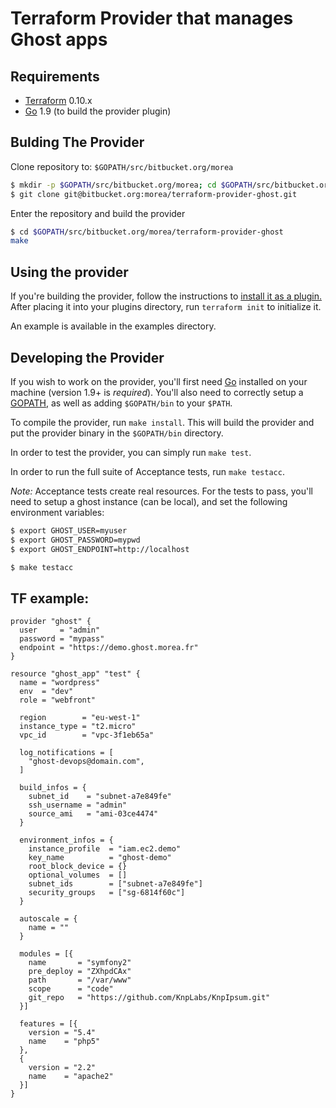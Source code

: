 Terraform Provider that manages Ghost apps
==========================================

Requirements
------------

-	[Terraform](https://www.terraform.io/downloads.html) 0.10.x
-	[Go](https://golang.org/doc/install) 1.9 (to build the provider plugin)

Bulding The Provider
--------------------
Clone repository to: `$GOPATH/src/bitbucket.org/morea`
```sh
$ mkdir -p $GOPATH/src/bitbucket.org/morea; cd $GOPATH/src/bitbucket.org/morea
$ git clone git@bitbucket.org:morea/terraform-provider-ghost.git
```

Enter the repository and build the provider
```sh
$ cd $GOPATH/src/bitbucket.org/morea/terraform-provider-ghost
make
```

Using the provider
----------------------
If you're building the provider, follow the instructions to [install it as a plugin.](https://www.terraform.io/docs/plugins/basics.html#installing-a-plugin) After placing it into your plugins directory,  run `terraform init` to initialize it.

An example is available in the examples directory.

Developing the Provider
---------------------------

If you wish to work on the provider, you'll first need [Go](http://www.golang.org) installed on your machine (version 1.9+ is *required*). You'll also need to correctly setup a [GOPATH](http://golang.org/doc/code.html#GOPATH), as well as adding `$GOPATH/bin` to your `$PATH`.

To compile the provider, run `make install`. This will build the provider and put the provider binary in the `$GOPATH/bin` directory.

In order to test the provider, you can simply run `make test`.

In order to run the full suite of Acceptance tests, run `make testacc`.

*Note:* Acceptance tests create real resources. For the tests to pass, you'll need to setup a ghost instance (can be local), and set the following environment variables:

```sh
$ export GHOST_USER=myuser
$ export GHOST_PASSWORD=mypwd
$ export GHOST_ENDPOINT=http://localhost

$ make testacc
```

TF example:
-----------
```
provider "ghost" {
  user     = "admin"
  password = "mypass"
  endpoint = "https://demo.ghost.morea.fr"
}

resource "ghost_app" "test" {
  name = "wordpress"
  env  = "dev"
  role = "webfront"

  region        = "eu-west-1"
  instance_type = "t2.micro"
  vpc_id        = "vpc-3f1eb65a"

  log_notifications = [
    "ghost-devops@domain.com",
  ]

  build_infos = {
    subnet_id    = "subnet-a7e849fe"
    ssh_username = "admin"
    source_ami   = "ami-03ce4474"
  }

  environment_infos = {
    instance_profile  = "iam.ec2.demo"
    key_name          = "ghost-demo"
    root_block_device = {}
    optional_volumes  = []
    subnet_ids        = ["subnet-a7e849fe"]
    security_groups   = ["sg-6814f60c"]
  }

  autoscale = {
    name = ""
  }

  modules = [{
    name       = "symfony2"
    pre_deploy = "ZXhpdCAx"
    path       = "/var/www"
    scope      = "code"
    git_repo   = "https://github.com/KnpLabs/KnpIpsum.git"
  }]

  features = [{
    version = "5.4"
    name    = "php5"
  },
  {
    version = "2.2"
    name    = "apache2"
  }]
}
```
